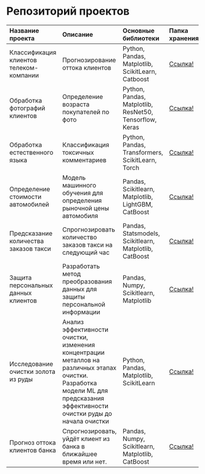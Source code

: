# Репозиторий проектов 



| Название проекта | Описание | Основные библиотеки | Папка хранения |
| :---------------------- | :---------------------- | :---------------------- | :---------------------- |
| Классификация клиентов телеком-компании | Прогнозирование оттока клиентов  | Python, Pandas, Matplotlib, ScikitLearn, Catboost |  [Ссылка!](https://github.com/Realnemezida/Projects/tree/main/Clients%20exodus%20classification%20in%20telecom "Ссылка на папку") |
| Обработка фотографий клиентов | Определение возраста покупателей по фото  | Python, Pandas, Matplotlib, ResNet50, Tensorflow, Keras |  [Ссылка!](https://github.com/Realnemezida/Projects/tree/main/Age%20recognition "Ссылка на папку") |
| Обработка естественного языка | Классификация токсичных комментариев  | Python, Pandas, Transformers, ScikitLearn, Torch |  [Ссылка!](https://github.com/Realnemezida/Projects/tree/main/Toxic%20comments%20recognition "Ссылка на папку") |
| Определение стоимости автомобилей | Модель машинного обучения для определения рыночной цены автомобиля  |Pandas, Scikitlearn, Matplotlib, LightGBM, CatBoost |  [Ссылка!](https://github.com/Realnemezida/Projects/tree/main/Car_price_predictor "Ссылка на папку") |
| Предсказание количества заказов такси | Спрогнозировать количество заказов такси на следующий час | Pandas, Statsmodels, Scikitlearn, Matplotlib, CatBoost |   [Ссылка!](https://github.com/Realnemezida/Projects/tree/main/Taxi_clients_prediction_Timeseries "Ссылка на папку") |
| Защита персональных данных клиентов | Разработать метод преобразования данных для защиты персональной информации | Pandas, Numpy, Scikitlearn, Matplotlib |  [Ссылка!](https://github.com/Realnemezida/Projects/tree/main/Protection%20of%20clients%20private%20data "Ссылка на папку") |
| Исследование очистки золота из руды | Анализ эффективности очистки, изменения концентрации металлов на различных этапах очистки. Разработка модели ML для предсказания эффективности очистки руды до начала очистки| Python, Pandas, Matplotlib, ScikitLearn |   [Ссылка!](https://github.com/Realnemezida/Projects/tree/main/Study_of_gold_technological_purification "Ссылка на папку")  | 
| Прогноз оттока клиентов банка | Спрогнозировать, уйдёт клиент из банка в ближайшее время или нет.  | Pandas, Numpy, Scikitlearn, Matplotlib, CatBoost |  [Ссылка!](https://github.com/Realnemezida/Projects/tree/main/Prediction_%20of_bank_clients_exodus "Ссылка на папку")  |
 
 
